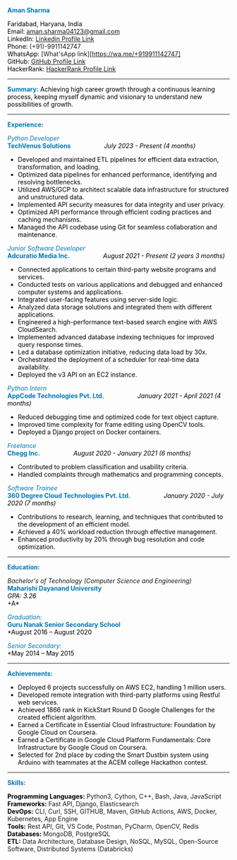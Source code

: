 **<span style="color:#0077B6;">Aman Sharma</span>**


<span style="color:#000;">Faridabad, Haryana, India</span>
<br /><span style="color:#000;">Email:</span> aman.sharma04123@gmail.com
<br /><span style="color:#000;">LinkedIn:</span> 
   [Linkedin Profile Link](https://www.linkedin.com/in/aman-s-142a1417b)
<br /><span style="color:#000;">Phone:</span> (+91)-9911142747</span>
<br /><span style="color:#000;">WhatsApp:</span> 
   [What'sApp link][https://wa.me/+919911142747]
<br /><span style="color:#000;">GitHub:</span> 
   [GitHub Profile Link](https://github.com/yourgithubusername)
<br /><span style="color:#000;">HackerRank:</span> 
   [HackerRank Profile Link](https://www.hackerrank.com/yourhackerrankusername)


---

**<span style="color:#0077B6;">Summary:</span>**
<span style="color:#000;">Achieving high career growth through a continuous learning process, keeping myself dynamic and visionary to understand new possibilities of growth.</span>

---

**<span style="color:#0077B6;">Experience:</span>**

*<span style="color:#0077B6;">Python Developer</span>* <br />
    **<span style="color:#0077B6;">TechVenus Solutions</span>** &emsp; &emsp; &emsp; &emsp;  *<span style="color:#000;">July 2023 - Present (4 months)</span>*
- <span style="color:#000;">Developed and maintained ETL pipelines for efficient data extraction, transformation, and loading.</span>
- <span style="color:#000;">Optimized data pipelines for enhanced performance, identifying and resolving bottlenecks.</span>
- <span style="color:#000;">Utilized AWS/GCP to architect scalable data infrastructure for structured and unstructured data.</span>
- <span style="color:#000;">Implemented API security measures for data integrity and user privacy.</span>
- <span style="color:#000;">Optimized API performance through efficient coding practices and caching mechanisms.</span>
- <span style="color:#000;">Managed the API codebase using Git for seamless collaboration and maintenance.</span>

*<span style="color:#0077B6;">Junior Software Developer</span>* <br /> 
    **<span style="color:#0077B6;">Adcuratio Media Inc.</span>**  &emsp; &emsp; &emsp; &emsp;  *<span style="color:#000;">August 2021 - Present (2 years 3 months)</span>*
- <span style="color:#000;">Connected applications to certain third-party website programs and services.</span>
- <span style="color:#000;">Conducted tests on various applications and debugged and enhanced computer systems and applications.</span>
- <span style="color:#000;">Integrated user-facing features using server-side logic.</span>
- <span style="color:#000;">Analyzed data storage solutions and integrated them with different applications.</span>
- <span style="color:#000;">Engineered a high-performance text-based search engine with AWS CloudSearch.</span>
- <span style="color:#000;">Implemented advanced database indexing techniques for improved query response times.</span>
- <span style="color:#000;">Led a database optimization initiative, reducing data load by 30x.</span>
- <span style="color:#000;">Orchestrated the deployment of a scheduler for real-time data availability.</span>
- <span style="color:#000;">Deployed the v3 API on an EC2 instance.</span>


*<span style="color:#0077B6;">Python Intern</span>* <br />
    **<span style="color:#0077B6;">AppCode Technologies Pvt. Ltd.</span>**  &emsp; &emsp; &emsp; &emsp; *<span style="color:#000;">January 2021 - April 2021 (4 months)</span>*
- <span style="color:#000;">Reduced debugging time and optimized code for text object capture.</span>
- <span style="color:#000;">Improved time complexity for frame editing using OpenCV tools.</span>
- <span style="color:#000;">Deployed a Django project on Docker containers.</span>

*<span style="color:#0077B6;">Freelance</span>* <br />
    **<span style="color:#0077B6;">Chegg Inc.</span>** &emsp; &emsp; &emsp; &emsp;     *<span style="color:#000;">August 2020 - January 2021 (6 months)</span>*  
- <span style="color:#000;">Contributed to problem classification and usability criteria.</span>
- <span style="color:#000;">Handled complaints through mathematics and programming concepts.</span>

*<span style="color:#0077B6;">Software Trainee</span>* <br /> 
    **<span style="color:#0077B6;">360 Degree Cloud Technologies Pvt. Ltd.</span>** &emsp; &emsp; &emsp; &emsp;  *<span style="color:#000;">January 2020 - July 2020 (7 months)</span>*
- <span style="color:#000;">Contributions to research, learning, and techniques that contributed to the development of an efficient model.</span>
- <span style="color:#000;">Achieved a 40% workload reduction through effective management.</span>
- <span style="color:#000;">Enhanced productivity by 20% through bug resolution and code optimization.</span>

---

**<span style="color:#0077B6;">Education:</span>**

*Bachelor's of Technology (Computer Science and Engineering)* &emsp;
    <br /> **<span style="color:#0077B6;">Maharishi Dayanand University</span>** &emsp;
    <br />*<span style="color:#000;">GPA: 3.26</span>
    <br />*<span style="color:#000;">+A*</span>

*<span style="color:#0077B6;">Graduation:</span>* &emsp;
     <br />**<span style="color:#0077B6;">Guru Nanak Senior Secondary School</span>** &emsp;
     <br />*<span style="color:#000;">August 2016 – August 2020</span>

*<span style="color:#0077B6;">Senior Secondary:</span>* &emsp;
     <br />*<span style="color:#000;">May 2014 – May 2015</span>

---

**<span style="color:#0077B6;">Achievements:</span>**
- <span style="color:#000;">Deployed 6 projects successfully on AWS EC2, handling 1 million users.</span>
- <span style="color:#000;">Developed remote integration with third-party platforms using Restful web services.</span>
- <span style="color:#000;">Achieved 1866 rank in KickStart Round D Google Challenges for the created efficient algorithm.</span>
- <span style="color:#000;">Earned a Certificate in Essential Cloud Infrastructure: Foundation by Google Cloud on Coursera.</span>
- <span style="color:#000;">Earned a Certificate in Google Cloud Platform Fundamentals: Core Infrastructure by Google Cloud on Coursera.</span>
- <span style="color:#000;">Selected for 2nd place by coding the Smart Dustbin system using Arduino with teammates at the ACEM college Hackathon contest.</span>

---

**<span style="color:#0077B6;">Skills:</span>**

 **<span style="color:#000;">Programming Languages:</span>** Python3, Cython, C++, Bash, Java, JavaScript
 <br />**<span style="color:#000;">Frameworks:</span>** Fast API, Django, Elasticsearch
 <br />**<span style="color:#000;">DevOps:</span>** CLI, Curl, SSH, GITHUB, Maven, GitHub Actions, AWS, Docker, Kubernetes, App Engine
 <br />**<span style="color:#000;">Tools:</span>** Rest API, Git, VS Code, Postman, PyCharm, OpenCV, Redis
 <br />**<span style="color:#000;">Databases:</span>** MongoDB, PostgreSQL
 <br />**<span style="color:#000;">ETL:</span>** Data Architecture, Database Design, NoSQL, MySQL, Open-Source Software, Distributed Systems (Databricks)

